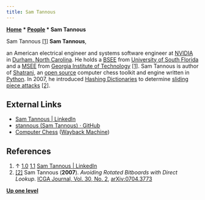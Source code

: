 ```yaml
---
title: Sam Tannous
---
```

**[Home](Home "Home") \* [People](People "People") \* Sam Tannous**



 [](File:SamTannous.jpg) Sam Tannous [[1]](#cite-note-linkedin-1) 
**Sam Tannous**,  

an American electrical engineer and systems software engineer at [NVIDIA](Nvidia "Nvidia") in [Durham, North Carolina](https://en.wikipedia.org/wiki/Durham,_North_Carolina).
He holds a [BSEE](https://en.wikipedia.org/wiki/Bachelor_of_Engineering) from [University of South Florida](https://en.wikipedia.org/wiki/University_of_South_Florida) and a [MSEE](https://en.wikipedia.org/wiki/Master_of_Engineering) from [Georgia Institute of Technology](Georgia_Institute_of_Technology "Georgia Institute of Technology") [[1]](#cite-note-linkedin-1). 
Sam Tannous is author of [Shatranj](Shatranj_(Toolkit) "Shatranj (Toolkit)"), an [open source](Category:Open_Source "Category:Open Source") computer chess toolkit and engine written in [Python](Python "Python"). 
In 2007, he introduced [Hashing Dictionaries](Hashing_Dictionaries "Hashing Dictionaries") to determine [sliding piece attacks](Sliding_Piece_Attacks "Sliding Piece Attacks") <a id="cite-note-2" href="#cite-ref-2">[2]</a>.



## External Links


* [Sam Tannous | LinkedIn](https://www.linkedin.com/in/sam-tannous-486b9116/)
* [stannous (Sam Tannous) · GitHub](https://github.com/stannous)
* [Computer Chess](http://web.archive.org/web/20080813082720/http://www.employees.org/~stannous/shatranj/) ([Wayback Machine](https://en.wikipedia.org/wiki/Wayback_Machine))


## References


1. ↑ [1.0](#cite-ref-linkedin-1-0) [1.1](#cite-ref-linkedin-1-1) [Sam Tannous | LinkedIn](https://www.linkedin.com/in/sam-tannous-486b9116/)
2. <a id="cite-ref-2" href="#cite-note-2">[2]</a> Sam Tannous (**2007**). *Avoiding Rotated Bitboards with Direct Lookup*. [ICGA Journal, Vol. 30, No. 2](ICGA_Journal#30_2 "ICGA Journal"), [arXiv:0704.3773](https://arxiv.org/abs/0704.3773)

**[Up one level](People "People")**







 
